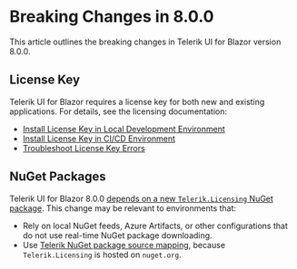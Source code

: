 
# Breaking Changes in 8.0.0

This article outlines the breaking changes in Telerik UI for Blazor version 8.0.0.

## License Key

Telerik UI for Blazor requires a license key for both new and existing applications. For details, see the licensing documentation:

* [Install License Key in Local Development Environment](slug:installation-license-key)
* [Install License Key in CI/CD Environment](slug:deployment-license-key)
* [Troubleshoot License Key Errors](slug:troubleshooting-license-key-errors)

## NuGet Packages

Telerik UI for Blazor 8.0.0 [depends on a new `Telerik.Licensing` NuGet package](slug:getting-started/what-you-need#nuget-packages). This change may be relevant to environments that:

* Rely on local NuGet feeds, Azure Artifacts, or other configurations that do not use real-time NuGet package downloading.
* Use [Telerik NuGet package source mapping](slug:installation/nuget#package-source-mapping), because `Telerik.Licensing` is hosted on `nuget.org`.

